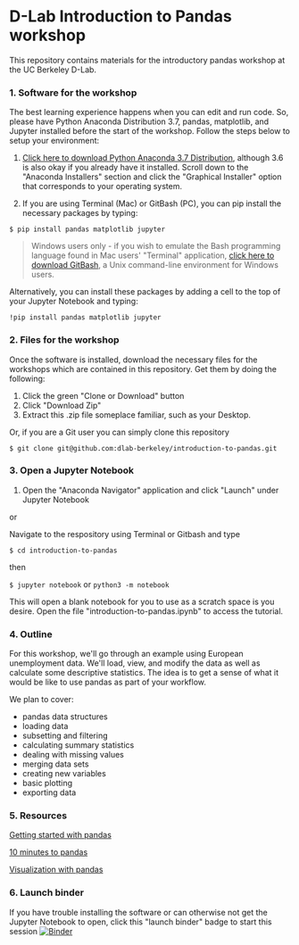 # D-Lab Introduction to Pandas workshop

This repository contains materials for the introductory pandas workshop at the UC Berkeley D-Lab.

### 1. Software for the workshop

The best learning experience happens when you can edit and run code. So, please have Python Anaconda Distribution 3.7, pandas, matplotlib, and Jupyter installed before the start of the workshop. Follow the steps below to setup your environment: 

1. [Click here to download Python Anaconda 3.7 Distribution](https://www.anaconda.com/products/individual), although 3.6 is also okay if you already have it installed. Scroll down to the "Anaconda Installers" section and click the "Graphical Installer" option that corresponds to your operating system. 

2. If you are using Terminal (Mac) or GitBash (PC), you can pip install the necessary packages by typing: 

`$ pip install pandas matplotlib jupyter`

> Windows users only - if you wish to emulate the Bash programming language found in Mac users' "Terminal" application, [click here to download GitBash](https://git-scm.com/downloads), a Unix command-line environment for Windows users. 

Alternatively, you can install these packages by adding a cell to the top of your Jupyter Notebook and typing: 

`!pip install pandas matplotlib jupyter`

### 2. Files for the workshop

Once the software is installed, download the necessary files for the workshops which are contained in this repository. Get them by doing the following:

1. Click the green "Clone or Download" button
2. Click "Download Zip"
3. Extract this .zip file someplace familiar, such as your Desktop. 

Or, if you are a Git user you can simply clone this repository

`$ git clone git@github.com:dlab-berkeley/introduction-to-pandas.git`

### 3. Open a Jupyter Notebook

1. Open the "Anaconda Navigator" application and click "Launch" under Jupyter Notebook

or

Navigate to the respository using Terminal or Gitbash and type

`$ cd introduction-to-pandas`

then

`$ jupyter notebook` or `python3 -m notebook`

This will open a blank notebook for you to use as a scratch space is you desire. Open the file "introduction-to-pandas.ipynb" to access the tutorial.

### 4. Outline

For this workshop, we'll go through an example using European unemployment data. We'll load, view, and modify the data as well as calculate some descriptive statistics. The idea is to get a sense of what it would be like to use pandas as part of your workflow.

We plan to cover:

* pandas data structures
* loading data
* subsetting and filtering
* calculating summary statistics
* dealing with missing values
* merging data sets
* creating new variables
* basic plotting
* exporting data

### 5. Resources

[Getting started with pandas](http://pandas.pydata.org/pandas-docs/stable/)

[10 minutes to pandas](https://pandas.pydata.org/pandas-docs/stable/getting_started/10min.html)

[Visualization with pandas](https://pandas.pydata.org/pandas-docs/stable/user_guide/visualization.html)

### 6. Launch binder

If you have trouble installing the software or can otherwise not get the Jupyter Notebook to open, click this "launch binder" badge to start this session [![Binder](https://mybinder.org/badge_logo.svg)](https://mybinder.org/v2/gh/dlab-berkeley/introduction-to-pandas/master)
